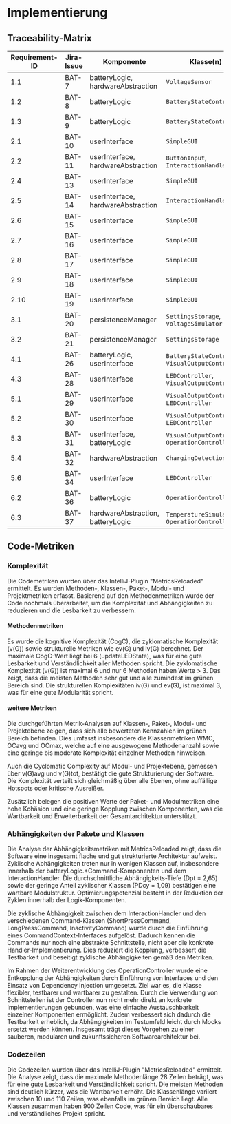 # Implementierung

## Traceability-Matrix

| Requirement-ID | Jira-Issue | Komponente                         | Klasse(n)                                          | Schnittstelle(n)                                | Testfall(e) |
|----------------|------------|------------------------------------|----------------------------------------------------|-------------------------------------------------|-------------|
| 1.1            | BAT-7      | batteryLogic, hardwareAbstraction  | `VoltageSensor`                                    | readVoltage()                                   | BB1         |
| 1.2            | BAT-8      | batteryLogic                       | `BatteryStateController`                           | calculateStateOfCharge()                        | UT3         |
| 1.3            | BAT-9      | batteryLogic                       | `BatteryStateController`                           | getDisplayState()                               | UX1         |
| 2.1            | BAT-10     | userInterface                      | `SimpleGUI`                                        | getDisplayState()                               | BB2         |
| 2.2            | BAT-11     | userInterface, hardwareAbstraction | `ButtonInput`, `InteractionHandler`                | ButtonInput()                                   | BB4         |
| 2.4            | BAT-13     | userInterface                      | `SimpleGUI`                                        |                                                 |             |
| 2.5            | BAT-14     | userInterface, hardwareAbstraction | `InteractionHandler`                               | setState()                                      | BB3         |
| 2.6            | BAT-15     | userInterface                      | `SimpleGUI`                                        |                                                 | UX3         |
| 2.7            | BAT-16     | userInterface                      | `SimpleGUI`                                        |                                                 | UX2         |
| 2.8            | BAT-17     | userInterface                      | `SimpleGUI`                                        | updateLEDState()                                | UX-5        |
| 2.9            | BAT-18     | userInterface                      | `SimpleGUI`                                        |                                                 | UX4         |
| 2.10           | BAT-19     | userInterface                      | `SimpleGUI`                                        | getDisplayState()                               | BB5         |
| 3.1            | BAT-20     | persistenceManager                 | `SettingsStorage`, `VoltageSimulator`              | calculateStateOfCharge()                        | UT1, UT2    |
| 3.2            | BAT-21     | persistenceManager                 | `SettingsStorage`                                  | readCalibVoltageToSoCFromDisc()                 |             |
| 4.1            | BAT-26     | batteryLogic, userInterface        | `BatteryStateController`, `VisualOutputController` | isLowBattery()                                  | UT-4, BB-6  |
| 4.3            | BAT-28     | userInterface                      | `LEDController`, `VisualOutputController`          | startBlinking(), setLEDState()                  | UX-6        |
| 5.1            | BAT-29     | userInterface                      | `VisualOutputController`, `LEDController`          | updateOperationState()                          | BB-7        |
| 5.2            | BAT-30     | userInterface                      | `VisualOutputController`, `LEDController`          | updateOperationState()                          | BB-8        |
| 5.3            | BAT-31     | userInterface, batteryLogic        | `VisualOutputController`, `OperationController`    | setLEDState(), updateOperationState()           | BB-9        |
| 5.4            | BAT-32     | hardwareAbstraction                | `ChargingDetection`                                | getChargingState(), listenForChargingCommands() | UX-7        |
| 5.6            | BAT-34     | userInterface                      | `LEDController`                                    | stopBlinking(), turnOff()                       |             |
| 6.2            | BAT-36     | batteryLogic                       | `OperationController`                              |                                                 | BB-10       |
| 6.3            | BAT-37     | hardwareAbstraction, batteryLogic  | `TemperatureSimulator`, `OperationController`      |                                                 | BB-11       |

## Code-Metriken

### Komplexität

Die Codemetriken wurden über das IntelliJ-Plugin "MetricsReloaded" ermittelt. Es wurden Methoden-, Klassen-, Paket-,
Modul- und Projektmetriken erfasst. Basierend auf den Methodenmetriken wurde der Code nochmals überarbeitet, um die
Komplexität und Abhängigkeiten zu reduzieren und die Lesbarkeit zu verbessern.

#### Methodenmetriken

Es wurde die kognitive Komplexität (CogC), die zyklomatische Komplexität (v(G)) sowie strukturelle Metriken wie ev(G)
und iv(G) berechnet. Der maximale CogC-Wert liegt bei 6 (updateLEDState), was für eine gute Lesbarkeit und
Verständlichkeit aller Methoden spricht. Die zyklomatische Komplexität (v(G)) ist maximal 6 und nur 6 Methoden haben
Werte > 3. Das zeigt, dass die meisten Methoden sehr gut und alle zumindest im grünen Bereich sind. Die strukturellen
Komplexitäten iv(G) und ev(G), ist maximal 3, was für eine gute Modularität spricht.

#### weitere Metriken

Die durchgeführten Metrik-Analysen auf Klassen-, Paket-, Modul- und Projektebene zeigen, dass sich alle bewerteten
Kennzahlen im grünen Bereich befinden. Dies umfasst insbesondere die Klassenmetriken WMC, OCavg und OCmax, welche auf
eine ausgewogene Methodenanzahl sowie eine geringe bis moderate Komplexität einzelner Methoden hinweisen.

Auch die Cyclomatic Complexity auf Modul- und Projektebene, gemessen über v(G)avg und v(G)tot, bestätigt die gute
Strukturierung der Software. Die Komplexität verteilt sich gleichmäßig über alle Ebenen, ohne auffällige Hotspots oder
kritische Ausreißer.

Zusätzlich belegen die positiven Werte der Paket- und Modulmetriken eine hohe Kohäsion und eine geringe Kopplung
zwischen Komponenten, was die Wartbarkeit und Erweiterbarkeit der Gesamtarchitektur unterstützt.

### Abhängigkeiten der Pakete und Klassen

Die Analyse der Abhängigkeitsmetriken mit MetricsReloaded zeigt, dass die Software eine insgesamt flache und gut
strukturierte Architektur aufweist. Zyklische Abhängigkeiten treten nur in wenigen Klassen auf, insbesondere innerhalb
der batteryLogic.*Command-Komponenten und dem InteractionHandler. Die durchschnittliche Abhängigkeits-Tiefe (Dpt = 2,65)
sowie der geringe Anteil zyklischer Klassen (PDcy = 1,09) bestätigen eine wartbare Modulstruktur. Optimierungspotenzial
besteht in der Reduktion der Zyklen innerhalb der Logik-Komponenten.

Die zyklische Abhängigkeit zwischen dem InteractionHandler und den verschiedenen Command-Klassen (ShortPressCommand,
LongPressCommand, InactivityCommand) wurde durch die Einführung eines CommandContext-Interfaces aufgelöst. Dadurch
kennen die Commands nur noch eine abstrakte Schnittstelle, nicht aber die konkrete Handler-Implementierung. Dies
reduziert die Kopplung, verbessert die Testbarkeit und beseitigt zyklische Abhängigkeiten gemäß den Metriken.

Im Rahmen der Weiterentwicklung des OperationController wurde eine Entkopplung der Abhängigkeiten durch Einführung von
Interfaces und den Einsatz von Dependency Injection umgesetzt. Ziel war es, die Klasse flexibler, testbarer und
wartbarer zu gestalten. Durch die Verwendung von Schnittstellen ist der Controller nun nicht mehr direkt an konkrete
Implementierungen gebunden, was eine einfache Austauschbarkeit einzelner Komponenten ermöglicht. Zudem verbessert sich
dadurch die Testbarkeit erheblich, da Abhängigkeiten im Testumfeld leicht durch Mocks ersetzt werden können. Insgesamt
trägt dieses Vorgehen zu einer sauberen, modularen und zukunftssicheren Softwarearchitektur bei.

### Codezeilen

Die Codezeilen wurden über das IntelliJ-Plugin "MetricsReloaded" ermittelt. Die Analyse zeigt, dass die maximale
Methodenlänge 28 Zeilen beträgt, was für eine gute Lesbarkeit und Verständlichkeit spricht. Die meisten Methoden sind
deutlich kürzer, was die Wartbarkeit erhöht. Die Klassenlänge variiert zwischen 10 und 110 Zeilen, was
ebenfalls im grünen Bereich liegt. Alle Klassen zusammen haben 900 Zeilen Code, was für ein überschaubares und
verständliches Projekt spricht.